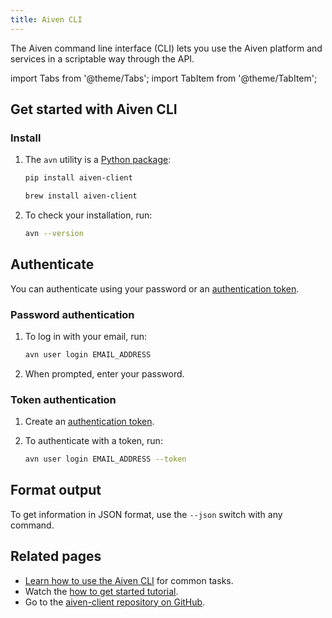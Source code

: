 ```yaml
---
title: Aiven CLI
---
```


The Aiven command line interface (CLI) lets you use the Aiven platform and services in a scriptable way through the API.

import Tabs from '@theme/Tabs';
import TabItem from '@theme/TabItem';

## Get started with Aiven CLI

### Install

1. The `avn` utility is a [Python package](https://pypi.org/project/aiven-client/):

   <Tabs groupId="group1">
   <TabItem value="PIP" label="pip" default>

   ```bash
   pip install aiven-client
   ```

   </TabItem>
   <TabItem value="Brew" label="Homebrew">

   ```bash
   brew install aiven-client
   ```

   </TabItem>
   </Tabs>

1. To check your installation, run:

   ```bash
   avn --version
   ```

## Authenticate

You can authenticate using your password or an
[authentication token](/docs/platform/concepts/authentication-tokens).

### Password authentication

1. To log in with your email, run:

   ```bash
   avn user login EMAIL_ADDRESS
   ```

1. When prompted, enter your password.

### Token authentication

1. Create an
   [authentication token](/docs/platform/howto/create_authentication_token).

1. To authenticate with a token, run:

   ```bash
   avn user login EMAIL_ADDRESS --token
   ```

## Format output

To get information in JSON format, use the `--json` switch with any command.

## Related pages

- [Learn how to use the Aiven CLI](https://aiven.io/blog/aiven-cmdline) for common tasks.
- Watch the [how to get started tutorial](https://www.youtube.com/watch?v=nf3PPn5w6K8).
- Go to the [aiven-client repository on GitHub](https://github.com/aiven/aiven-client).
